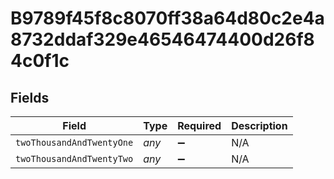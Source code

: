 # B9789f45f8c8070ff38a64d80c2e4a8732ddaf329e46546474400d26f84c0f1c


## Fields

| Field                     | Type                      | Required                  | Description               |
| ------------------------- | ------------------------- | ------------------------- | ------------------------- |
| `twoThousandAndTwentyOne` | *any*                     | :heavy_minus_sign:        | N/A                       |
| `twoThousandAndTwentyTwo` | *any*                     | :heavy_minus_sign:        | N/A                       |